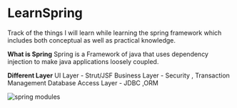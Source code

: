 # LearnSpring
Track of the things I will learn while learning the spring framework which includes both conceptual as well as practical knowledge.

**What is Spring**
Spring is a Framework of java that uses dependency injection to make java applications loosely coupled.

**Different Layer**
UI Layer - Strut/JSF
Business Layer - Security , Transaction Management
Database Access Layer - JDBC ,ORM

![spring modules](https://user-images.githubusercontent.com/74822210/193542537-2cee877a-b2e2-4eef-8e7d-ac85709fac4e.jpg)


